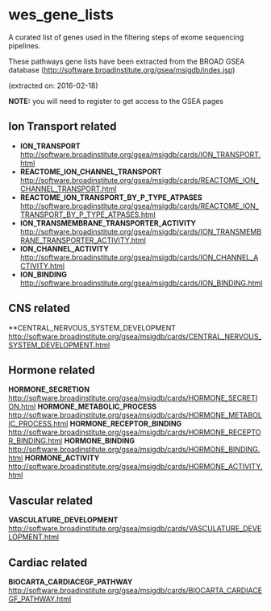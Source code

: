 # wes_gene_lists
A curated list of genes used in the filtering steps of exome sequencing pipelines.

These pathways gene lists have been extracted from the BROAD GSEA database (http://software.broadinstitute.org/gsea/msigdb/index.jsp)

(extracted on: 2016-02-18)

**NOTE:** you will need to register to get access to the GSEA pages

## Ion Transport related
  
  - **ION_TRANSPORT** http://software.broadinstitute.org/gsea/msigdb/cards/ION_TRANSPORT.html
  - **REACTOME_ION_CHANNEL_TRANSPORT** http://software.broadinstitute.org/gsea/msigdb/cards/REACTOME_ION_CHANNEL_TRANSPORT.html
  - **REACTOME_ION_TRANSPORT_BY_P_TYPE_ATPASES** http://software.broadinstitute.org/gsea/msigdb/cards/REACTOME_ION_TRANSPORT_BY_P_TYPE_ATPASES.html
  - **ION_TRANSMEMBRANE_TRANSPORTER_ACTIVITY** http://software.broadinstitute.org/gsea/msigdb/cards/ION_TRANSMEMBRANE_TRANSPORTER_ACTIVITY.html
  - **ION_CHANNEL_ACTIVITY** http://software.broadinstitute.org/gsea/msigdb/cards/ION_CHANNEL_ACTIVITY.html
  - **ION_BINDING** http://software.broadinstitute.org/gsea/msigdb/cards/ION_BINDING.html

## CNS related
**CENTRAL_NERVOUS_SYSTEM_DEVELOPMENT
http://software.broadinstitute.org/gsea/msigdb/cards/CENTRAL_NERVOUS_SYSTEM_DEVELOPMENT.html

## Hormone related
**HORMONE_SECRETION**
http://software.broadinstitute.org/gsea/msigdb/cards/HORMONE_SECRETION.html
**HORMONE_METABOLIC_PROCESS**
http://software.broadinstitute.org/gsea/msigdb/cards/HORMONE_METABOLIC_PROCESS.html
**HORMONE_RECEPTOR_BINDING**
http://software.broadinstitute.org/gsea/msigdb/cards/HORMONE_RECEPTOR_BINDING.html
**HORMONE_BINDING**
http://software.broadinstitute.org/gsea/msigdb/cards/HORMONE_BINDING.html
**HORMONE_ACTIVITY**
http://software.broadinstitute.org/gsea/msigdb/cards/HORMONE_ACTIVITY.html

## Vascular related
**VASCULATURE_DEVELOPMENT**
http://software.broadinstitute.org/gsea/msigdb/cards/VASCULATURE_DEVELOPMENT.html

## Cardiac related
**BIOCARTA_CARDIACEGF_PATHWAY**
http://software.broadinstitute.org/gsea/msigdb/cards/BIOCARTA_CARDIACEGF_PATHWAY.html
